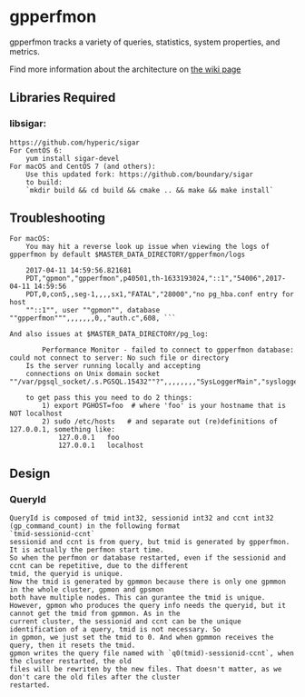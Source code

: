 # gpperfmon

gpperfmon tracks a variety of queries, statistics, system properties, and metrics.

Find more information about the architecture on [the wiki page](https://github.com/greenplum-db/gpdb/wiki/Gpperfmon-Overview)

## Libraries Required

### libsigar:
	https://github.com/hyperic/sigar
	For CentOS 6:
		yum install sigar-devel
	For macOS and CentOS 7 (and others):
	    Use this updated fork: https://github.com/boundary/sigar
		to build:
	    `mkdir build && cd build && cmake .. && make && make install`

## Troubleshooting
	For macOS:
		You may hit a reverse look up issue when viewing the logs of gpperfmon by default $MASTER_DATA_DIRECTORY/gpperfmon/logs
```
	2017-04-11 14:59:56.821681
	PDT,"gpmon","gpperfmon",p40501,th-1633193024,"::1","54006",2017-04-11 14:59:56
	PDT,0,con5,,seg-1,,,,sx1,"FATAL","28000","no pg_hba.conf entry for host
	""::1"", user ""gpmon"", database ""gpperfmon""",,,,,,,0,,"auth.c",608, ```
```
	And also issues at $MASTER_DATA_DIRECTORY/pg_log:
```
		Performance Monitor - failed to connect to gpperfmon database: could not connect to server: No such file or directory
	Is the server running locally and accepting
	connections on Unix domain socket ""/var/pgsql_socket/.s.PGSQL.15432""?",,,,,,,,"SysLoggerMain","syslogger.c",618,
```
		to get pass this you need to do 2 things:
			1) export PGHOST=foo  # where 'foo' is your hostname that is NOT localhost
			2) sudo /etc/hosts   # and separate out (re)definitions of 127.0.0.1, something like:
				127.0.0.1	foo
				127.0.0.1	localhost
## Design
### QueryId
	QueryId is composed of tmid int32, sessionid int32 and ccnt int32 (gp_command_count) in the following format
	`tmid-sessionid-ccnt`
	sessionid and ccnt is from query, but tmid is generated by gpperfmon. It is actually the perfmon start time.
	So when the perfmon or database restarted, even if the sessionid and ccnt can be repetitive, due to the different
	tmid, the queryid is unique.
	Now the tmid is generated by gpmmon because there is only one gpmmon in the whole cluster, gpmon and gpsmon
	both have multiple nodes. This can gurantee the tmid is unique.
	However, gpmon who produces the query info needs the queryid, but it cannot get the tmid from gpmmon. As in the
	current cluster, the sessionid and ccnt can be the unique identification of a query, tmid is not necessary. So
	in gpmon, we just set the tmid to 0. And when gpmmon receives the query, then it resets the tmid.
	gpmon writes the query file named with `q0(tmid)-sessionid-ccnt`, when the cluster restarted, the old
	files will be rewriten by the new files. That doesn't matter, as we don't care the old files after the cluster
	restarted.
